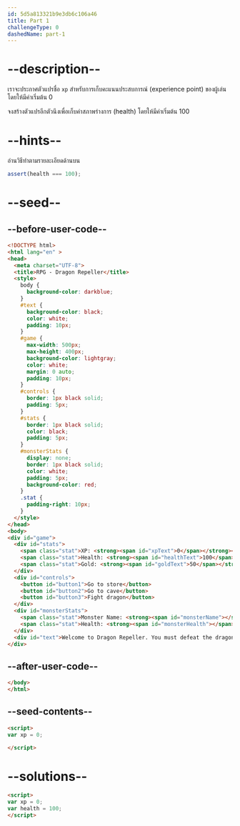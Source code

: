 ```yaml
---
id: 5d5a813321b9e3db6c106a46
title: Part 1
challengeType: 0
dashedName: part-1
---
```


# --description--

เราจะประกาศตัวแปรชื่อ `xp` สำหรับการเก็บคะแนนประสบการณ์ (experience point) ของผู้เล่น โดยให้มีค่าเริ่มต้น 0

จงสร้างตัวแปรอีกตัวนึงเพื่อเก็บค่าสภาพร่างการ (health) โดยให้มีค่าเริ่มต้น 100

# --hints--

อ่านวิธีทำตามรายละเอียดด้านบน

```js
assert(health === 100);
```

# --seed--

## --before-user-code--

```html
<!DOCTYPE html>
<html lang="en" >
<head>
  <meta charset="UTF-8">
  <title>RPG - Dragon Repeller</title>
  <style>
    body {
      background-color: darkblue;
    }
    #text {
      background-color: black;
      color: white;
      padding: 10px;
    }
    #game {
      max-width: 500px;
      max-height: 400px;
      background-color: lightgray;
      color: white;
      margin: 0 auto;
      padding: 10px;
    }
    #controls {
      border: 1px black solid;
      padding: 5px;
    }
    #stats {
      border: 1px black solid;
      color: black;
      padding: 5px;
    }
    #monsterStats {
      display: none;
      border: 1px black solid;
      color: white;
      padding: 5px;
      background-color: red;
    }
    .stat {
      padding-right: 10px;
    }
  </style>
</head>
<body>
<div id="game">
  <div id="stats">
    <span class="stat">XP: <strong><span id="xpText">0</span></strong></span>
    <span class="stat">Health: <strong><span id="healthText">100</span></strong></span>
    <span class="stat">Gold: <strong><span id="goldText">50</span></strong></span>
  </div>
  <div id="controls">
    <button id="button1">Go to store</button>
    <button id="button2">Go to cave</button>
    <button id="button3">Fight dragon</button>
  </div>
  <div id="monsterStats">
    <span class="stat">Monster Name: <strong><span id="monsterName"></span></strong></span>
    <span class="stat">Health: <strong><span id="monsterHealth"></span></strong></span>
  </div>
  <div id="text">Welcome to Dragon Repeller. You must defeat the dragon that is preventing people from leaving the town. You are in the town square. Where do you want to go? Use the buttons above.</div>
</div>
```

## --after-user-code--

```html
</body>
</html>
```

## --seed-contents--

```html
<script>
var xp = 0;

</script>
```

# --solutions--

```html
<script>
var xp = 0;
var health = 100;
</script>
```

